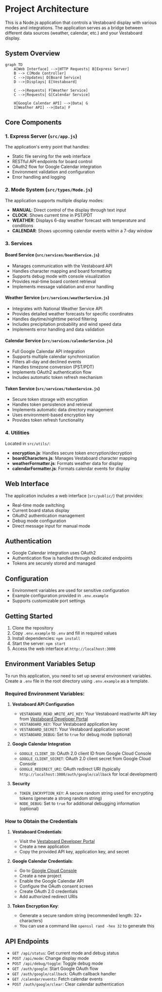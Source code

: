 # Project Architecture

This is a Node.js application that controls a Vestaboard display with various modes and integrations. The application serves as a bridge between different data sources (weather, calendar, etc.) and your Vestaboard display.

## System Overview

```mermaid
graph TD
    A[Web Interface] -->|HTTP Requests| B[Express Server]
    B --> C[Mode Controller]
    C -->|Updates| D[Board Service]
    D -->|Displays| E[Vestaboard]
    
    C -->|Requests| F[Weather Service]
    C -->|Requests| G[Calendar Service]
    
    H[Google Calendar API] -->|Data| G
    I[Weather API] -->|Data| F
```

## Core Components

### 1. Express Server (`src/app.js`)
The application's entry point that handles:
- Static file serving for the web interface
- RESTful API endpoints for board control
- OAuth2 flow for Google Calendar integration
- Environment validation and configuration
- Error handling and logging

### 2. Mode System (`src/types/Mode.js`)
The application supports multiple display modes:
- **MANUAL**: Direct control of the display through text input
- **CLOCK**: Shows current time in PST/PDT
- **WEATHER**: Displays 6-day weather forecast with temperature and conditions
- **CALENDAR**: Shows upcoming calendar events within a 7-day window

### 3. Services

#### Board Service (`src/services/boardService.js`)
- Manages communication with the Vestaboard API
- Handles character mapping and board formatting
- Supports debug mode with console visualization
- Provides real-time board content retrieval
- Implements message validation and error handling

#### Weather Service (`src/services/weatherService.js`)
- Integrates with National Weather Service API
- Provides detailed weather forecasts for specific coordinates
- Handles daytime/nighttime period filtering
- Includes precipitation probability and wind speed data
- Implements error handling and data validation

#### Calendar Service (`src/services/calendarService.js`)
- Full Google Calendar API integration
- Supports multiple calendar synchronization
- Filters all-day and declined events
- Handles timezone conversion (PST/PDT)
- Implements OAuth2 authentication flow
- Includes automatic token refresh mechanism

#### Token Service (`src/services/tokenService.js`)
- Secure token storage with encryption
- Handles token persistence and retrieval
- Implements automatic data directory management
- Uses environment-based encryption key
- Provides token refresh functionality

### 4. Utilities
Located in `src/utils/`:
- **encryption.js**: Handles secure token encryption/decryption
- **boardCharacters.js**: Manages Vestaboard character mapping
- **weatherFormatter.js**: Formats weather data for display
- **calendarFormatter.js**: Formats calendar events for display

## Web Interface
The application includes a web interface (`src/public/`) that provides:
- Real-time mode switching
- Current board status display
- OAuth2 authentication management
- Debug mode configuration
- Direct message input for manual mode

## Authentication
- Google Calendar integration uses OAuth2
- Authentication flow is handled through dedicated endpoints
- Tokens are securely stored and managed

## Configuration
- Environment variables are used for sensitive configuration
- Example configuration provided in `.env.example`
- Supports customizable port settings

## Getting Started

1. Clone the repository
2. Copy `.env.example` to `.env` and fill in required values
3. Install dependencies: `npm install`
4. Start the server: `npm start`
5. Access the web interface at `http://localhost:3000`

## Environment Variables Setup

To run this application, you need to set up several environment variables. Create a `.env` file in the root directory using `.env.example` as a template.

### Required Environment Variables:

1. **Vestaboard API Configuration**
   - `VESTABOARD_READ_WRITE_API_KEY`: Your Vestaboard read/write API key from [Vestaboard Developer Portal](https://www.vestaboard.com/developer)
   - `VESTABOARD_KEY`: Your Vestaboard application key
   - `VESTABOARD_SECRET`: Your Vestaboard application secret
   - `VESTABOARD_DEBUG`: Set to `true` for debug mode (optional)

2. **Google Calendar Integration**
   - `GOOGLE_CLIENT_ID`: OAuth 2.0 client ID from Google Cloud Console
   - `GOOGLE_CLIENT_SECRET`: OAuth 2.0 client secret from Google Cloud Console
   - `GOOGLE_REDIRECT_URI`: OAuth redirect URI (typically `http://localhost:3000/auth/google/callback` for local development)

3. **Security**
   - `TOKEN_ENCRYPTION_KEY`: A secure random string used for encrypting tokens (generate a strong random string)
   - `NODE_DEBUG`: Set to `true` for additional debugging information (optional)

### How to Obtain the Credentials

1. **Vestaboard Credentials**:
   - Visit the [Vestaboard Developer Portal](https://www.vestaboard.com/developer)
   - Create a new application
   - Copy the provided API key, application key, and secret

2. **Google Calendar Credentials**:
   - Go to [Google Cloud Console](https://console.cloud.google.com)
   - Create a new project
   - Enable the Google Calendar API
   - Configure the OAuth consent screen
   - Create OAuth 2.0 credentials
   - Add authorized redirect URIs

3. **Token Encryption Key**:
   - Generate a secure random string (recommended length: 32+ characters)
   - You can use a command like `openssl rand -hex 32` to generate this

## API Endpoints

- `GET /api/status`: Get current mode and debug status
- `POST /api/mode`: Change display mode
- `POST /api/debug/toggle`: Toggle debug mode
- `GET /auth/google`: Start Google OAuth flow
- `GET /auth/google/callback`: OAuth callback handler
- `GET /calendar/events`: Fetch calendar events
- `POST /auth/google/clear`: Clear calendar authentication

